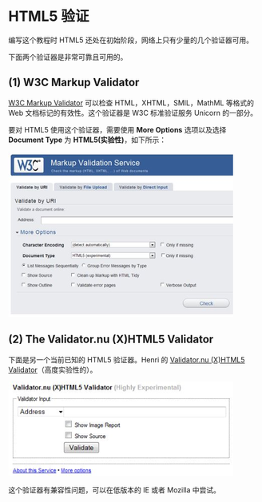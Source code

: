 # HTML5 验证

编写这个教程时 HTML5 还处在初始阶段，网络上只有少量的几个验证器可用。

下面两个验证器是非常可靠且可用的。

## (1) W3C Markup Validator

[W3C Markup Validator](http://validator.w3.org/#validate_by_uri+with_options) 可以检查 HTML，XHTML，SMIL，MathML 等格式的 Web 文档标记的有效性。这个验证器是 W3C 标准验证服务 Unicorn 的一部分。

要对 HTML5 使用这个验证器，需要使用 __More Options__ 选项以及选择 __Document Type__ 为 __HTML5(实验性)__，如下所示：

![w3c-markup-validation](images/w3c_markup_validation.jpg)

## (2) The Validator.nu (X)HTML5 Validator

下面是另一个当前已知的 HTML5 验证器。Henri 的 [Validator.nu (X)HTML5 Validator](http://html5.validator.nu/)（高度实验性的）。

![validator.nu-html5-validator](images/validator.nu_html5_validator.jpg)

这个验证器有兼容性问题，可以在低版本的 IE 或者 Mozilla 中尝试。